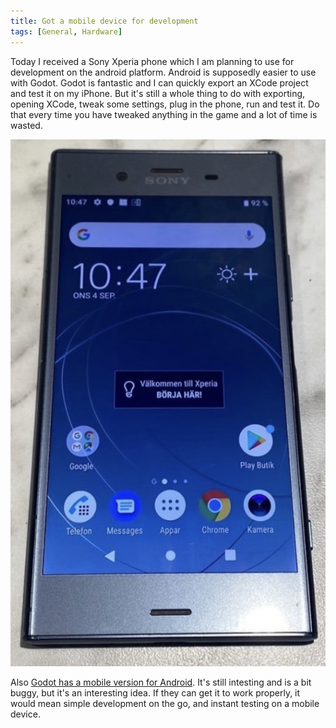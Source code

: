 ```yaml
---
title: Got a mobile device for development
tags: [General, Hardware]
---
```


Today I received a Sony Xperia phone which I am planning to use for development on the android platform. Android is supposedly easier to use with Godot. Godot is fantastic and I can quickly export an XCode project and test it on my iPhone. But it's still a whole thing to do with exporting, opening XCode, tweak some settings, plug in the phone, run and test it. Do that every time you have tweaked anything in the game and a lot of time is wasted.

![Photo of an Xperia phone](/images/Xperia.jpg)

Also [Godot has a mobile version for Android](https://godotengine.org/download/android/). It's still intesting and is a bit buggy, but it's an interesting idea. If they can get it to work properly, it would mean simple development on the go, and instant testing on a mobile device.